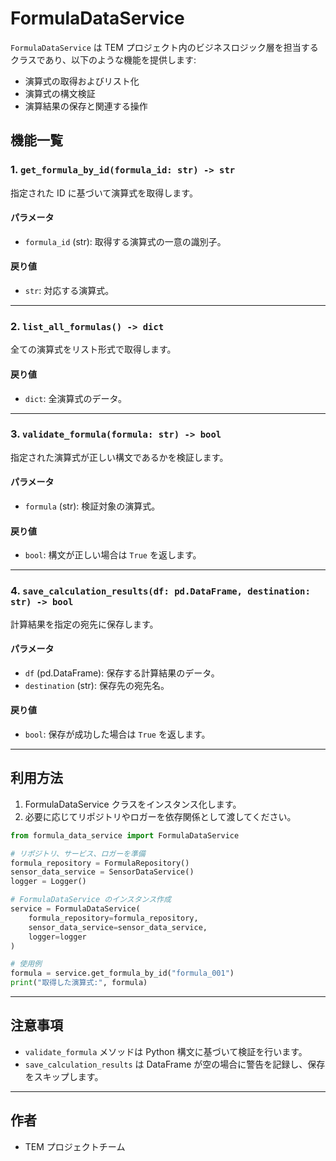 
# FormulaDataService

`FormulaDataService` は TEM プロジェクト内のビジネスロジック層を担当するクラスであり、以下のような機能を提供します:

- 演算式の取得およびリスト化
- 演算式の構文検証
- 演算結果の保存と関連する操作

## 機能一覧

### 1. `get_formula_by_id(formula_id: str) -> str`
指定された ID に基づいて演算式を取得します。

#### パラメータ
- `formula_id` (str): 取得する演算式の一意の識別子。

#### 戻り値
- `str`: 対応する演算式。

---

### 2. `list_all_formulas() -> dict`
全ての演算式をリスト形式で取得します。

#### 戻り値
- `dict`: 全演算式のデータ。

---

### 3. `validate_formula(formula: str) -> bool`
指定された演算式が正しい構文であるかを検証します。

#### パラメータ
- `formula` (str): 検証対象の演算式。

#### 戻り値
- `bool`: 構文が正しい場合は `True` を返します。

---

### 4. `save_calculation_results(df: pd.DataFrame, destination: str) -> bool`
計算結果を指定の宛先に保存します。

#### パラメータ
- `df` (pd.DataFrame): 保存する計算結果のデータ。
- `destination` (str): 保存先の宛先名。

#### 戻り値
- `bool`: 保存が成功した場合は `True` を返します。

---

## 利用方法

1. FormulaDataService クラスをインスタンス化します。
2. 必要に応じてリポジトリやロガーを依存関係として渡してください。

```python
from formula_data_service import FormulaDataService

# リポジトリ、サービス、ロガーを準備
formula_repository = FormulaRepository()
sensor_data_service = SensorDataService()
logger = Logger()

# FormulaDataService のインスタンス作成
service = FormulaDataService(
    formula_repository=formula_repository,
    sensor_data_service=sensor_data_service,
    logger=logger
)

# 使用例
formula = service.get_formula_by_id("formula_001")
print("取得した演算式:", formula)
```

---

## 注意事項
- `validate_formula` メソッドは Python 構文に基づいて検証を行います。
- `save_calculation_results` は DataFrame が空の場合に警告を記録し、保存をスキップします。

---

## 作者
- TEM プロジェクトチーム

